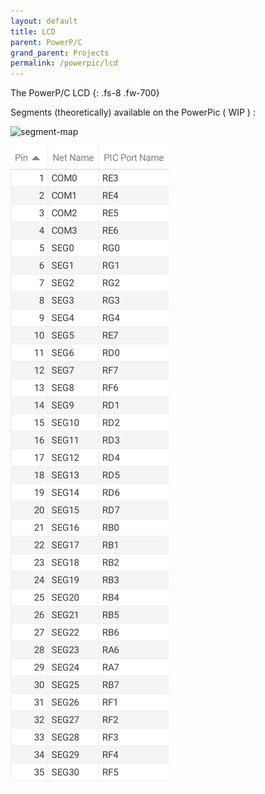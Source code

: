 ```yaml
---
layout: default
title: LCD
parent: PowerP/C
grand_parent: Projects
permalink: /powerpic/lcd
---
```


The PowerP/C LCD
{: .fs-8 .fw-700}


Segments (theoretically) available on the PowerPic ( WIP ) :

![segment-map]("/rexploits/powerpic/docs/lcd.spng")

![segment-list](/rexploits/powerpic/docs/lcd-segment-chart.svg)